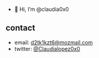 - 👋 Hi, I’m @claudia0x0


## contact

* email: d2tk1kzt6@mozmail.com
* twitter: [@Claudialopez0x0](https://twitter.com/ClaudiaPerez0x0)
<!---
claudia0x0/claudia0x0 is a ✨ special ✨ repository because its `README.md` (this file) appears on your GitHub profile.
You can click the Preview link to take a look at your changes.
--->

